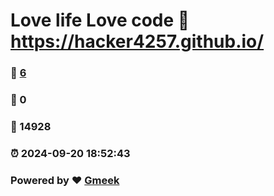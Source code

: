 # Love life Love code :link: https://hacker4257.github.io/ 
### :page_facing_up: [6](https://hacker4257.github.io//tag.html) 
### :speech_balloon: 0 
### :hibiscus: 14928 
### :alarm_clock: 2024-09-20 18:52:43 
### Powered by :heart: [Gmeek](https://github.com/Meekdai/Gmeek)

